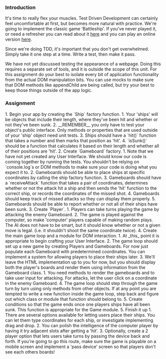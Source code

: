 ### Introduction
It's time to really flex your muscles.  Test Driven Development can certainly feel uncomfortable at first, but becomes more natural with practice.  We're going to implement the classic game 'Battleship'.  If you've never played it, or need a refresher you can read about it [here](https://en.wikipedia.org/wiki/Battleship_(game)) and you can play an online version [here](http://en.battleship-game.org/).

Since we're doing TDD, it's important that you don't get overwhelmed.  Simply take it one step at a time.  Write a test, then make it pass.

We have not yet discussed testing the appearance of a webpage.  Doing this requires a separate set of tools, and it is outside the scope of this unit.  For this assignment do your best to isolate every bit of application functionality from the actual DOM manipulation bits.  You can use mocks to make sure that DOM methods like appendChild are being called, but try your best to keep those things outside of the app logic.

### Assignment

<div class="lesson-content__panel" markdown="1">
1. Begin your app by creating the `Ship` factory function.
   1. Your 'ships' will be objects that include their length, where they've been hit and whether or not they've been sunk.
   2. __REMEMBER__ you only have to test your object's public interface.  Only methods or properties that are used outside of your 'ship' object need unit tests.
   3. Ships should have a `hit()` function that takes a number and then marks that position as 'hit'.
   4. `isSunk()` should be a function that calculates it based on their length and whether all of their positions are 'hit'.
2. Create `Gameboard` factory.
   1. Note that we have not yet created any User Interface.  We should know our code is coming together by running the tests.  You shouldn't be relying on `console.log`s or DOM methods to make sure your code is doing what you expect it to.
   2. Gameboards should be able to place ships at specific coordinates by calling the ship factory function.
   3. Gameboards should have a `receiveAttack` function that takes a pair of coordinates, determines whether or not the attack hit a ship and then sends the 'hit' function to the correct ship, or records the coordinates of the missed shot.
   4. Gameboards should keep track of missed attacks so they can display them properly.
   5. Gameboards should be able to report whether or not all of their ships have been sunk.
3. Create `Player`.
   1. Players can take turns playing the game by attacking the enemy Gameboard.
   2. The game is played against the computer, so make 'computer' players capable of making random plays.  The AI does not have to be smart, but it should know whether or not a given move is legal. (i.e. it shouldn't shoot the same coordinate twice).
4. Create the main game loop and a module for DOM interaction.
   1. At _this_ point it is appropriate to begin crafting your User Interface.
   2. The game loop should set up a new game by creating Players and Gameboards.  For now just populate each Gameboard with predetermined coordinates.  You can implement a system for allowing players to place their ships later.
   3. We'll leave the HTML implementation up to you for now, but you should display both the player's boards and render them using information from the Gameboard class.
      1. You need methods to render the gameboards and to take user input for attacking.  For attacks, let the user click on a coordinate in the enemy Gameboard.
   4. The game loop should step through the game turn by turn using only methods from other objects.  If at any point you are tempted to write a new function inside the game loop, step back and figure out which class or module that function should belong to.
   5. Create conditions so that the game ends once one players ships have all been sunk.  This function is appropriate for the Game module.
5. Finish it up
   1. There are several options available for letting users place their ships.  You can let them type coordinates for each ship, or investigate implementing drag and drop.
   2. You can polish the intelligence of the computer player by having it try adjacent slots after getting a 'hit'.
   3. Optionally, create a 2 player option that lets users take turns by passing the device back and forth.  If you're going to go this route, make sure the game is playable on a mobile screen and implement a 'pass device' screen so that players don't see each others boards!
</div>
